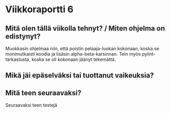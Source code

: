 # Viikkoraportti 6

## Mitä olen tällä viikolla tehnyt? / Miten ohjelma on edistynyt?

Muokkasin ohjelmaa niin, että poistin pelaaja-luokan kokonaan, koska se monimutkaisti koodia ja lisäsin alpha-beta-karsinnan. Tein myös pylint-tarkastusta, koska se oli kokonaan jäänyt tekemättä.

## Mikä jäi epäselväksi tai tuottanut vaikeuksia?


## Mitä teen seuraavaksi?

Seuraavaksi teen testejä 